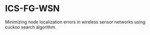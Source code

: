 # ICS-FG-WSN
Minimizing node localization errors in wireless sensor networks using cuckoo search algorithm.
